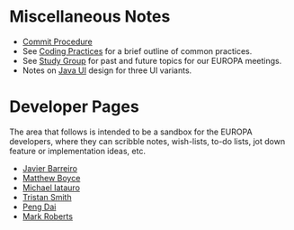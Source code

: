 # Miscellaneous Notes #
  * [Commit Procedure](CommitProcedure.md)
  * See [Coding Practices](CodingPractices.md) for a brief outline of common practices.
  * See [Study Group](StudyGroup.md) for past and future topics for our EUROPA meetings.
  * Notes on [Java UI](JavaUINotes.md) design for three UI variants.

# Developer Pages #
The area that follows is intended to be a sandbox for the EUROPA developers, where they can scribble notes, wish-lists, to-do lists, jot down feature or implementation ideas, etc.
  * [Javier Barreiro](NotebookJavierBarreiro.md)
  * [Matthew Boyce](NotebookMatthewBoyce.md)
  * [Michael Iatauro](NotebookMichaelIatauro.md)
  * [Tristan Smith](NotebookTristanSmith.md)
  * [Peng Dai](NotebookPengDai.md)
  * [Mark Roberts](NotebookMarkRoberts.md)